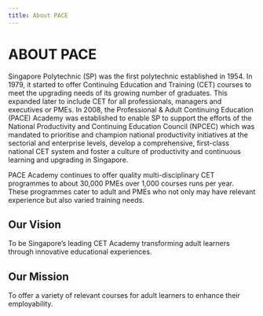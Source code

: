 ```yaml
---
title: About PACE
---
```


# ABOUT PACE #

Singapore Polytechnic (SP) was the first polytechnic established in 1954. In 1979, it started to offer 
Continuing Education and Training (CET) courses to meet the upgrading needs of its growing number 
of graduates. This expanded later to include CET for all professionals, managers and executives or 
PMEs. In 2008, the Professional & Adult Continuing Education (PACE) Academy was established to 
enable SP to support the efforts of the National Productivity and Continuing Education Council (NPCEC) 
which was mandated to prioritise and champion national productivity initiatives at the sectorial and 
enterprise levels, develop a comprehensive, first-class national CET system and foster a culture of 
productivity and continuous learning and upgrading in Singapore.

PACE Academy continues to offer quality multi-disciplinary CET programmes to about 30,000 PMEs 
over 1,000 courses runs per year. These programmes cater to adult and PMEs who not only may have 
relevant experience but also varied training needs.

## **Our Vision** ##

To be Singapore’s leading CET Academy transforming adult learners through innovative educational 
experiences.

## **Our Mission** ##

To offer a variety of relevant courses for adult learners to enhance their employability.
